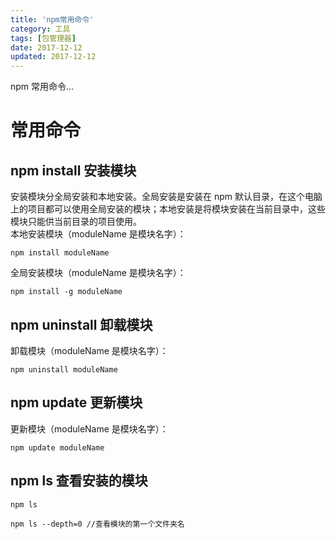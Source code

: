 ```yaml
---
title: 'npm常用命令'
category: 工具
tags: [包管理器]
date: 2017-12-12
updated: 2017-12-12
---
```


npm 常用命令...

<!-- more -->

# 常用命令

## npm install 安装模块

安装模块分全局安装和本地安装。全局安装是安装在 npm 默认目录，在这个电脑上的项目都可以使用全局安装的模块；本地安装是将模块安装在当前目录中，这些模块只能供当前目录的项目使用。  
本地安装模块（moduleName 是模块名字）：

```
npm install moduleName
```

全局安装模块（moduleName 是模块名字）：

```
npm install -g moduleName
```

## npm uninstall 卸载模块

卸载模块（moduleName 是模块名字）：

```
npm uninstall moduleName
```

## npm update 更新模块

更新模块（moduleName 是模块名字）：

```
npm update moduleName
```

## npm ls 查看安装的模块

```
npm ls
```

```
npm ls --depth=0 //查看模块的第一个文件夹名
```
